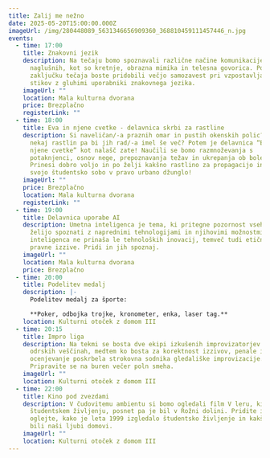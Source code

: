 ```yaml
---
title: Zalij me nežno
date: 2025-05-20T15:00:00.000Z
imageUrl: /img/280448089_5631346656909360_368810459111457446_n.jpg
events:
  - time: 17:00
    title: Znakovni jezik
    description: Na tečaju bomo spoznavali različne načine komunikacije gluhih in
      naglušnih, kot so kretnje, obrazna mimika in telesna govorica. Po
      zaključku tečaja boste pridobili večjo samozavest pri vzpostavljanju
      stikov z gluhimi uporabniki znakovnega jezika.
    imageUrl: ""
    location: Mala kulturna dvorana
    price: Brezplačno
    registerLink: ""
  - time: 18:00
    title: Eva in njene cvetke - delavnica skrbi za rastline
    description: Si naveličan/-a praznih omar in pustih okenskih polic? Imaš že
      nekaj rastlin pa bi jih rad/-a imel še več? Potem je delavnica “Eva in
      njene cvetke” kot nalašč zate! Naučili se bomo razmnoževanja s
      potaknjenci, osnov nege, prepoznavanja težav in ukrepanja ob boleznih.
      Prinesi dobro voljo in po želji kakšno rastlino za propagacijo in spremeni
      svojo študentsko sobo v pravo urbano džunglo!
    imageUrl: ""
    price: Brezplačno
    location: Mala kulturna dvorana
    registerLink: ""
  - time: 19:00
    title: Delavnica uporabe AI
    description: Umetna inteligenca je tema, ki pritegne pozornost vseh, ki se
      želijo spoznati z naprednimi tehnologijami in njihovimi možnostmi. Umetna
      inteligenca ne prinaša le tehnoloških inovacij, temveč tudi etične in
      pravne izzive. Pridi in jih spoznaj.
    imageUrl: ""
    location: Mala kulturna dvorana
    price: Brezplačno
  - time: 20:00
    title: Podelitev medalj
    description: |-
      Podelitev medalj za športe: 

      **Poker, odbojka trojke, kronometer, enka, laser tag.**
    location: Kulturni otoček z domom III
  - time: 20:15
    title: Impro liga
    description: Na tekmi se bosta dve ekipi izkušenih improvizatorjev izzivali v
      odrskih veščinah, medtem ko bosta za korektnost izzivov, penale in
      ocenjevanje poskrbela strokovna sodnika gledališke improvizacije.
      Pripravite se na buren večer poln smeha.
    imageUrl: ""
    location: Kulturni otoček z domom III
  - time: 22:00
    title: Kino pod zvezdami
    description: V čudovitemu ambientu si bomo ogledali film V leru, ki govori o
      študentskem življenju, posnet pa je bil v Rožni dolini. Pridite in si
      oglejte, kako je leta 1999 izgledalo študentsko življenje in kakšni so
      bili naši ljubi domovi.
    imageUrl: ""
    location: Kulturni otoček z domom III
---
```

